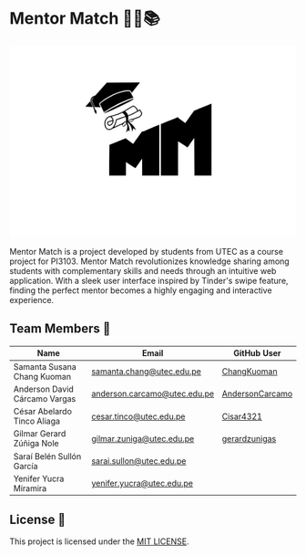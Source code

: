 # Mentor Match 👩‍🏫📚

![Logo](frontend/src/icons/LogoBlanco-removebg-preview2.png)

Mentor Match is a project developed by students from UTEC as a course project for PI3103. Mentor Match revolutionizes knowledge sharing among students with complementary skills and needs through an intuitive web application. With a sleek user interface inspired by Tinder's swipe feature, finding the perfect mentor becomes a highly engaging and interactive experience.

## Team Members 👥

| Name            | Email                     | GitHub User    |
|-----------------|---------------------------|----------------|
| Samanta Susana Chang Kuoman | samanta.chang@utec.edu.pe | [ChangKuoman](https://github.com/ChangKuoman) |
| Anderson David Cárcamo Vargas | anderson.carcamo@utec.edu.pe | [AndersonCarcamo](https://github.com/AndersonCarcamo) |
| César Abelardo Tinco Aliaga | cesar.tinco@utec.edu.pe | [Cisar4321](https://github.com/Cisar4321) |
| Gilmar Gerard Zúñiga Nole | gilmar.zuniga@utec.edu.pe | [gerardzunigas](https://github.com/gerardzunigas) |
| Saraí Belén Sullón García | sarai.sullon@utec.edu.pe |  |
| Yenifer Yucra Miramira | yenifer.yucra@utec.edu.pe |  |

## License 📝

This project is licensed under the [MIT LICENSE](LICENSE).

